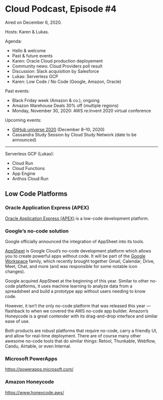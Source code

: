 # Cloud Podcast, Episode #4

Aired on December 6, 2020.

Hosts: Karen & Lukas.

Agenda:
- Hello & welcome
- Past & future events
- Karen: Oracle Cloud production deployement
- Community news: Cloud Providers poll result
- Discussion: Slack acquisition by Salesforce
- Lukas: Serverless GCP
- Karen: Low Code / No Code (Google, Amazon, Oracle)

Past events:
- Black Friday week (Amazon & co.), ongoing
- Amazon Warehouse Deals 30% off (multiple regions)
- Monday, November 30, 2020: AWS re:Invent 2020 virtual conference

Upcoming events:
- [GitHub universe 2020](https://githubuniverse.com/) (December 8–10, 2020)
- Cassandra Study Session by Cloud Study Network (date to be announced)

---

Serverless GCP (Lukas):
- Cloud Run
- Cloud Functions
- App Engine
- Anthos Cloud Run

## Low Code Platforms

### Oracle Application Express (APEX)

[Oracle Application Express (APEX)](https://apex.oracle.com/) is a low-code development platform.

### Google’s no-code solution

Google officially announced the integration of AppSheet into its tools.

[AppSheet](https://www.appsheet.com/) is Google Cloud’s no-code development platform which allows you to create powerful apps without code. It will be part of the [Google Workspace](https://cloud.google.com/blog/products/workspace/introducing-google-workspace) family, which recently brought together Gmail, Calendar, Drive, Meet, Chat, and more (and was responsible for some notable icon changes).

Google acquired AppSheet at the beginning of this year. Similar to other no-code platforms, it uses machine learning to analyze data from a spreadsheet and build a prototype app without users needing to know code.

However, it isn’t the only no-code platform that was released this year — flashback to when we covered the AWS no-code app builder. Amazon’s Honeycode is a great contender with its drag-and-drop interface and similar ease of use.

Both products are robust platforms that require no-code, carry a friendly UI, and allow for real-time deployment. There are of course many other awesome no-code tools that do similar things: Retool, Thunkable, Webflow, Candu, Airtable, or even Internal.

### Microsoft PowerApps

https://powerapps.microsoft.com/

### Amazon Honeycode

https://www.honeycode.aws/
